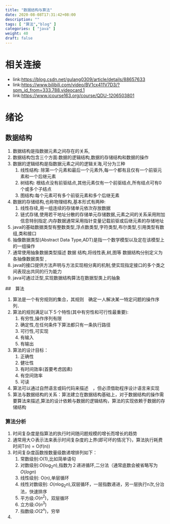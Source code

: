 ```yaml
---
title: "数据结构与算法"
date: 2020-08-08T17:31:42+08:00
description: ""
tags: [ "算法","blog" ]
categories: [ "java" ]
weight: 40
draft: false
---
```


# 相关连接
- link:https://blog.csdn.net/gulang0309/article/details/88657633
- link:https://www.bilibili.com/video/BV1cx411V7D3/?spm_id_from=333.788.videocard.1
- link:https://www.icourse163.org/course/QDU-1206503801

# 绪论

## 数据结构
1. 数据结构是指数据元素之间存在的关系,
2. 数据结构包含三个方面:数据的逻辑结构,数据的存储结构和数据的操作
3. 数据的逻辑结构是指数据元素之间的逻辑关海,可分为三种 
   1. 线性结构: 除第一个元素和最后一个元素外,每一个都有且仅有一个前驱元素和一个后继元素
   2. 树结构: 根结点没有前驱结点,其他元素仅有一个前驱结点,所有结点可有0个或多个子结点
   3. 图结构:每个元素可有多个前驱元素和多个后继无素
4. 数据的存储结构,也称物理结构,基本形式有两种:
   1. 线性存续,用一组连续的存储单元依次存放数据
   2. 链式存储,使用若干地址分散的存储单元存储数据,元素之间的关系采用附加信息特别指定.内存数据通常采用指针变量记载前驱或后继元素的存储地址
5. java的基础数据类型有整数类型,浮点数类型,字符类型,布尔类型,引用类型有数组,类和接口
6. 抽像数据类型(Abstract Data Type,ADT)是指一个数学模型以及定在该模型上的一组操作
7. 通常使用抽象数据类型描述 数据 结构,将线性表,树,图等 数据结构分别定义为各抽像数据类型 ,
8. java的接口提供方法声明与方法实现相分离的机制,使实现指定接口的多个类之间表现出共同的行为能力
9. java可通过泛型,实现数据结构算法在数据型类上的抽象

##　算法
1. 算法是一个有穷规则的集合，其规则　确定一人解决某一特定问题的操作序列．
2. 算法的规则满足以下５个特性(其中有穷性和可行性最重要):
   1. 有穷性,操作序列有限
   2. 确定性,在任何条件下算法都只有一条执行路径
   3. 可行性,可实现
   4. 有输入
   5. 有输出
3. 算法的设计目标：
   1. 正确性
   2. 健壮性
   3. 有时间效率(首要考虑因素)
   4. 有空间效率
   5. 可读
4. 算法可以通过自然语言或码代码来描述　，但必须借助程序设计语言来实现
5. 算法与数据结构的关系：算法建立在数据结构基础上，对于数据结构的操作需要算法来描述,算法的设计依赖与数据的逻辑结构，算法的实现依赖于数据的存储结构

### 算法分析
1. 时间复杂度是指算法的执行时间随问题规模的增长而增长的趋势
2. 通常用大Ｏ表示法来表示时间复杂度的上界(即可坏的情况下)，算法执行耗费时间T(n) = O(f(n))
3. 时间复杂度函数按数量级数递增排列如下：
   1. 常数级别:O(1),比如简单语句
   2. 对数级别:$O(\log_2n)$,指数为２递进循环,二分法（通常底数会被省略写为$O(logn)$
   3. 线性级别: O(n),单层循环
   4. 线性对数级别:  $O(n\log_2n)$,双层循环，一层指数递进，另一层执行n次,分治法，快速排序
   5. 平方级:$O(n^2)$，双层循环
   6. 立方级:$O(n^3)$
   7. 指数级:$O(2^n)$，穷举
4. 
